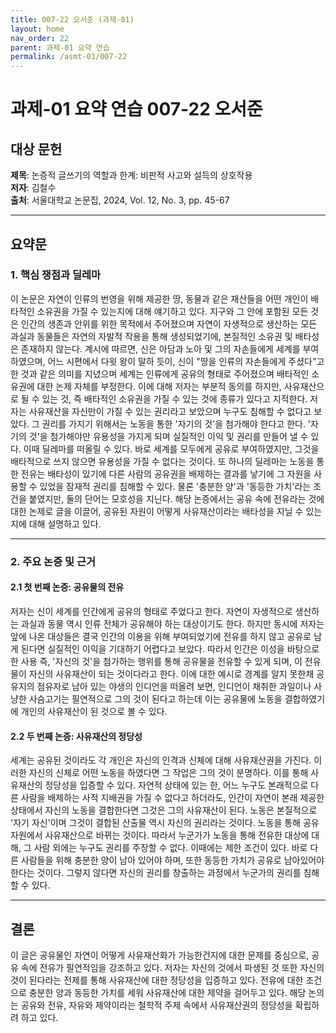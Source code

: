 ```yaml
---
title: 007-22 오서준 (과제-01)
layout: home
nav_order: 22
parent: 과제-01 요약 연습
permalink: /asmt-01/007-22
---
```


# 과제-01 요약 연습 007-22 오서준 

## 대상 문헌  
**제목**: 논증적 글쓰기의 역할과 한계: 비판적 사고와 설득의 상호작용  
**저자**: 김철수  
**출처**: 서울대학교 논문집, 2024, Vol. 12, No. 3, pp. 45-67  

---

## 요약문  

### 1. 핵심 쟁점과 딜레마  
이 논문은 자연이 인류의 번영을 위해 제공한 땅, 동물과 같은 재산들을 어떤 개인이 배타적인 소유권을 가질 수 있는지에 대해 얘기하고 있다. 지구와 그 안에 포함된 모든 것은 인간의 생존과 안위를 위한 목적에서 주어졌으며 자연이 자생적으로 생산하는 모든 과실과 동물들은 자연의 자발적 작용을 통해 생성되었기에, 본질적인 소유권 및 배타성은 존재하지 않는다. 계시에 따르면, 신은 아담과 노아 및 그의 자손들에게 세계를 부여하였으며, 어느 시편에서 다윗 왕이 말하 듯이, 신이 "땅을 인류의 자손들에게 주셨다"고 한 것과 같은 의미를 지녔으며 세계는 인류에게 공유의 형태로 주어졌으며 배타적인 소유권에 대한 논제 자체를 부정한다. 이에 대해 저자는 부분적 동의를 하지만, 사유재산으로 될 수 있는 것, 즉 배타적인 소유권을 가질 수 있는 것에 종류가 있다고 지적한다. 저자는 사유재산을 자신만이 가질 수 있는 권리라고 보았으며 누구도 침해할 수 없다고 보았다. 그 권리를 가지기 위해서는 노동을 통한 '자기의 것'을 첨가해야 한다고 한다. '자기의 것'을 첨가해야만 유용성을 가지게 되며 실질적인 이익 및 권리를 만들어 낼 수 있다. 이때 딜레마를 떠올릴 수 있다. 바로 세계를 모두에게 공유로 부여하였지만, 그것을 배타적으로 쓰지 않으면 유용성을 가질 수 없다는 것이다. 또 하나의 딜레마는 노동을 통한 전유는 배타성이 있기에 다른 사람의 공유권을 배제하는 결과를 낳기에 그 자원을 사용할 수 있었을 잠재적 권리를 침해할 수 있다. 물론 '충분한 양'과 '동등한 가치'라는 조건을 붙였지만, 둘의 단어는 모호성을 지닌다. 해당 논증에서는 공유 속에 전유라는 것에 대한 논제로 글을 이끌어, 공유된 자원이 어떻게 사유재산이라는 배타성을 지닐 수 있는지에 대해 설명하고 있다.

---

### 2. 주요 논증 및 근거  

#### 2.1 첫 번째 논증: 공유물의 전유
저자는 신이 세계를 인간에게 공유의 형태로 주었다고 한다. 자연이 자생적으로 생산하는 과실과 동물 역시 인류 전체가 공유해야 하는 대상이기도 한다. 하지만 동시에 저자는 앞에 나온 대상들은 결국 인간의 이용을 위해 부여되었기에 전유를 하지 않고 공유로 남게 된다면 실질적인 이익을 기대하기 어렵다고 보았다. 따라서 인간은 이성을 바탕으로 한 사용 즉, '자신의 것'을 첨가하는 행위를 통해 공유물을 전유할 수 있게 되며, 이 전유물이 자신의 사유재산이 되는 것이다라고 한다. 이에 대한 예시로 경계를 알지 못한채 공유지의 점유자로 남아 있는 야생의 인디언을 떠올려 보면, 인디언이 채취한 과일이나 사냥한 사슴고기는 필연적으로 그의 것이 된다고 하는데 이는 공유물에 노동을 결합하였기에 개인의 사유재산이 된 것으로 볼 수 있다.

#### 2.2 두 번째 논증: 사유재산의 정당성
 세계는 공유된 것이라도 각 개인은 자신의 인격과 신체에 대해 사유재산권을 가진다. 이러한 자신의 신체로 어떤 노동을 하였다면 그 작업은 그의 것이 분명하다. 이를 통해 사유재산의 정당성을 입증할 수 있다. 자연적 상태에 있는 한, 어느 누구도 본래적으로 다른 사람을 배제하는 사적 지배권을 가질 수 없다고 하더라도, 인간이 자연이 본래 제공한 상태에서 자신의 노동을 결합한다면 그것은 그의 사유재산이 된다. 노동은 본질적으로 '자기 자신'이며 그것이 결합된 산출물 역시 자신의 권리라는 것이다. 노동을 통해 공유 자원에서 사유재산으로 바뀌는 것이다. 따라서 누군가가 노동을 통해 전유한 대상에 대해, 그 사람 외에는 누구도 권리를 주장할 수 없다. 이때에는 제한 조건이 있다. 바로 다른 사람들을 위해 충분한 양이 남아 있어야 하며, 또한 동등한 가치가 공유로 남아있어야 한다는 것이다. 그렇지 않다면 자신의 권리를 창출하는 과정에서 누군가의 권리를 침해할 수 있다.

---

## 결론  
이 글은 공유물인 자연이 어떻게 사유재산화가 가능한건지에 대한 문제를 중심으로, 공유 속에 전유가 필연적임을 강조하고 있다. 저자는 자신의 것에서 파생된 것 또한 자신의 것이 된다라는 전제를 통해 사유재산에 대한 정당성을 입증하고 있다. 전유에 대한 조건으로 충분한 양과 동등한 가치를 세워 사유재산에 대한 제약을 걸어두고 있다. 해당 논의는 공유와 전유, 자유와 제약이라는 철학적 주제 속에서 사유재산권의 정당성을 확립하려 하고 있다.
